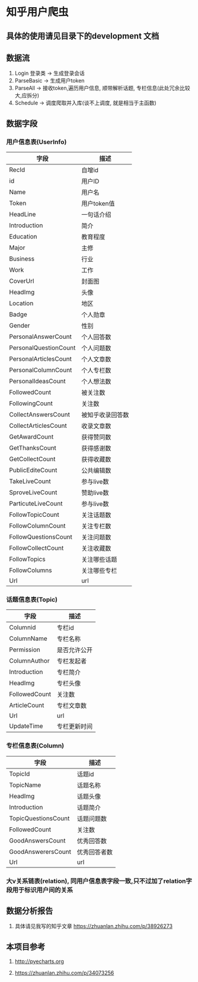 # 知乎用户爬虫

## 具体的使用请见目录下的development 文档

## 数据流
1. Login 登录类 -> 生成登录会话
2. ParseBasic -> 生成用户token
3. ParseAll -> 接收token,遍历用户信息, 顺带解析话题, 专栏信息(此处冗余比较大,应拆分)
4. Schedule -> 调度爬取并入库(谈不上调度, 就是相当于主函数)

## 数据字段
### 用户信息表(UserInfo)
| 字段              |   描述        |
|------------------|---------------|
|RecId             | 自增id         |
|id                | 用户ID          |
|Name              | 用户名         |
|Token             | 用户token值    |
|HeadLine          | 一句话介绍      |
|Introduction      | 简介           |
|Education         | 教育程度        |
|Major             | 主修           |
|Business          | 行业           |
|Work              | 工作           |
|CoverUrl          | 封面图         |
|HeadImg           | 头像           |
|Location          | 地区           |
|Badge             | 个人勋章        |
|Gender            | 性别          |
|PersonalAnswerCount | 个人回答数   |
|PersonalQuestionCount | 个人问题数  |
|PersonalArticlesCount | 个人文章数   |
|PersonalColumnCount  | 个人专栏数    |
|PersonalIdeasCount   | 个人想法数    |
|FollowedCount        | 被关注数        |
|FollowingCount       | 关注数         |
|CollectAnswersCount  | 被知乎收录回答数 |
|CollectArticlesCount | 收录文章数    |
|GetAwardCount        | 获得赞同数    |
|GetThanksCount       | 获得感谢数    |
|GetCollectCount      | 获得收藏数    |
|PublicEditeCount     | 公共编辑数    |
|TakeLiveCount        | 参与live数    |
|SproveLiveCount      | 赞助live数    |
|ParticuteLiveCount    | 参与live数   |
|FollowTopicCount    | 关注话题数      |
|FollowColumnCount    | 关注专栏数     |
|FollowQuestionsCount | 关注问题数     |
|FollowCollectCount   | 关注收藏数     |
|FollowTopics         | 关注哪些话题   |
|FollowColumns         | 关注哪些专栏  |
|Url                  | url          |
### 话题信息表(Topic)
| 字段              |   描述        |
|------------------|---------------|
|Columnid          | 专栏id        |
|ColumnName        | 专栏名称      |
|Permission        | 是否允许公开   |
|ColumnAuthor      | 专栏发起者    |
|Introduction       | 专栏简介     |
|HeadImg           | 专栏头像      |
|FollowedCount     | 关注数        |
|ArticleCount      | 专栏文章数     |
|Url               | url          |
|UpdateTime        | 专栏更新时间   |
### 专栏信息表(Column)
| 字段              |   描述        |
|------------------|---------------|
|TopicId           | 话题id        |
|TopicName         | 话题名称     |
|HeadImg           | 话题头像     |
|Introduction       | 话题简介    |
|TopicQuestionsCount | 话题问题数  |
|FollowedCount     | 关注数      |
|GoodAnswersCount  | 优秀回答数  |
|GoodAnswerersCount| 优秀回答者数 |
|Url               | url         |

### 大v关系链表(relation), 同用户信息表字段一致,只不过加了relation字段用于标识用户间的关系

## 数据分析报告

1. 具体请见我写的知乎文章 https://zhuanlan.zhihu.com/p/38926273

## 本项目参考
1. http://pyecharts.org

2. https://zhuanlan.zhihu.com/p/34073256


